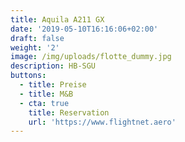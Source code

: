 ```yaml
---
title: Aquila A211 GX
date: '2019-05-10T16:16:06+02:00'
draft: false
weight: '2'
image: /img/uploads/flotte_dummy.jpg
description: HB-SGU
buttons:
  - title: Preise
  - title: M&B
  - cta: true
    title: Reservation
    url: 'https://www.flightnet.aero'
---
```


